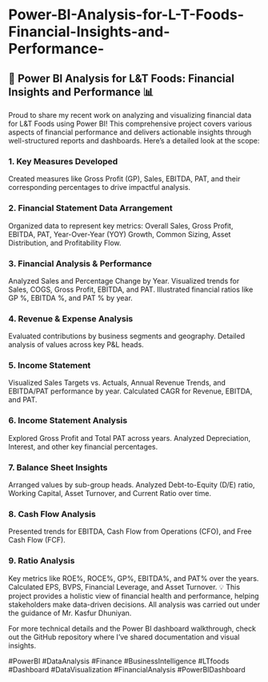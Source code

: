 # Power-BI-Analysis-for-L-T-Foods-Financial-Insights-and-Performance-
## 🚀 Power BI Analysis for L&T Foods: Financial Insights and Performance 📊

Proud to share my recent work on analyzing and visualizing financial data for L&T Foods using Power BI! This comprehensive project covers various aspects of financial performance and delivers actionable insights through well-structured reports and dashboards. Here’s a detailed look at the scope:

### 1. Key Measures Developed
Created measures like Gross Profit (GP), Sales, EBITDA, PAT, and their corresponding percentages to drive impactful analysis.
### 2. Financial Statement Data Arrangement
Organized data to represent key metrics: Overall Sales, Gross Profit, EBITDA, PAT, Year-Over-Year (YOY) Growth, Common Sizing, Asset Distribution, and Profitability Flow.
### 3. Financial Analysis & Performance
Analyzed Sales and Percentage Change by Year.
Visualized trends for Sales, COGS, Gross Profit, EBITDA, and PAT.
Illustrated financial ratios like GP %, EBITDA %, and PAT % by year.
### 4. Revenue & Expense Analysis
Evaluated contributions by business segments and geography.
Detailed analysis of values across key P&L heads.
### 5. Income Statement
Visualized Sales Targets vs. Actuals, Annual Revenue Trends, and EBITDA/PAT performance by year.
Calculated CAGR for Revenue, EBITDA, and PAT.
### 6. Income Statement Analysis
Explored Gross Profit and Total PAT across years.
Analyzed Depreciation, Interest, and other key financial percentages.
### 7. Balance Sheet Insights
Arranged values by sub-group heads.
Analyzed Debt-to-Equity (D/E) ratio, Working Capital, Asset Turnover, and Current Ratio over time.
### 8. Cash Flow Analysis
Presented trends for EBITDA, Cash Flow from Operations (CFO), and Free Cash Flow (FCF).
### 9. Ratio Analysis
Key metrics like ROE%, ROCE%, GP%, EBITDA%, and PAT% over the years.
Calculated EPS, BVPS, Financial Leverage, and Asset Turnover.
💡 This project provides a holistic view of financial health and performance, helping stakeholders make data-driven decisions. All analysis was carried out under the guidance of Mr. Kasfur Dhuniyan.

For more technical details and the Power BI dashboard walkthrough, check out the GitHub repository where I’ve shared documentation and visual insights.

#PowerBI #DataAnalysis #Finance #BusinessIntelligence #LTfoods #Dashboard #DataVisualization #FinancialAnalysis #PowerBIDashboard
